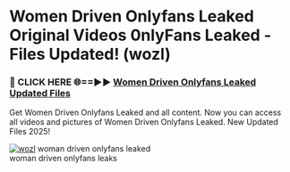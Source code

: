 # Women Driven Onlyfans Leaked Original Videos 0nlyFans Leaked - Files Updated! (wozl)

<h3>🔴 CLICK HERE 🌐==►► <a href="https://tinyurl.com/x26r9saj" rel="nofollow">Women Driven Onlyfans Leaked Updated Files</a></h3>

Get Women Driven Onlyfans Leaked and all content. Now you can access all videos and pictures of Women Driven Onlyfans Leaked. New Updated Files 2025!

[![wozl](https://i.imgur.com/LkgZPqh.gif)](https://tinyurl.com/x26r9saj)
woman driven onlyfans leaked<br>
woman driven onlyfans leaks